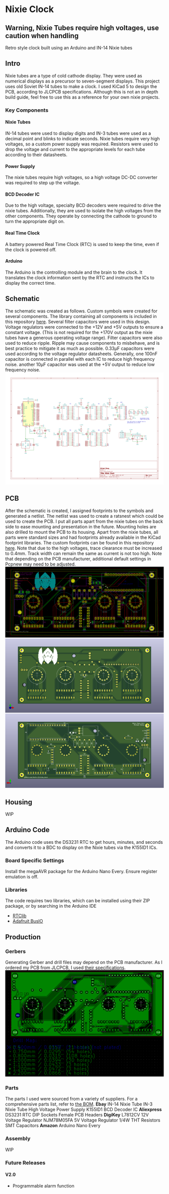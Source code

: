 # Nixie Clock

## Warning, Nixie Tubes require high voltages, use caution when handling

Retro style clock built using an Arduino and IN-14 Nixie tubes

## Intro
Nixie tubes are a type of cold cathode display. They were used as numerical displays as a precursor to seven-segment displays. This project uses old Soviet IN-14 tubes to make a clock. I used KiCad 5 to design the PCB, according to JLCPCB specifications. Although this is not an in depth build guide, feel free to use this as a reference for your own nixie projects.

### Key Components
#### Nixie Tubes
IN-14 tubes were used to display digits and IN-3 tubes were used as a decimal point and blinks to indicate seconds. Nixie tubes require very high voltages, so a custom power supply was required. Resistors were used to drop the voltage and current to the appropriate levels for each tube according to their datasheets.
#### Power Supply
The nixie tubes require high voltages, so a high voltage DC-DC converter was required to step up the voltage.
#### BCD Decoder IC
Due to the high voltage, specialty BCD decoders were required to drive the nixie tubes. Additionally, they are used to isolate the high voltages from the other components. They operate by connecting the cathode to ground to turn the appropriate digit on.
#### Real Time Clock
A battery powered Real Time Clock (RTC) is used to keep the time, even if the clock is powered off.
#### Arduino
The Arduino is the controlling module and the brain to the clock. It translates the clock information sent by the RTC and instructs the ICs to display the correct time.
## Schematic
The schematic was created as follows. Custom symbols were created for several components. The library containing all components is included in this repository [here](https://github.com/haXoru5/nixie_clock/tree/main/Nixie_KiCad). Several filter capacitors were used in this design. Voltage regulators were connected to the +12V and +5V outputs to ensure a constant voltage. (This is not required for the +170V output as the nixie tubes have a generous operating voltage range). Filter capacitors were also used to reduce ripple. Ripple may cause components to misbehave, and is best practice to mitigate it as much as possible. 0.33µF capacitors were used according to the voltage regulator datasheets. Generally, one 100nF capacitor is connected in parallel with each IC to reduce high frequency noise. another 10µF capacitor was used at the +5V output to reduce low frequency noise.
![schematic](Docs/Clock_Schematic.png)
## PCB
After the schematic is created, I assigned footprints to the symbols and generated a netlist.
The netlist was used to create a ratsnest which could be used to create the PCB. I put all parts apart from the nixie tubes on the back side to ease mounting and presentation in the future. Mounting holes are also drilled to mount the PCB to its housing. Apart from the nixie tubes, all parts were standard sizes and had footprints already available in the KiCad footprint libraries. The custom footprints can be found in this repository [here](https://github.com/haXoru5/nixie_clock/tree/main/Nixie_KiCad). Note that due to the high voltages, trace clearance must be increased to 0.4mm. Track width can remain the same as current is not too high. Note that depending on the PCB manufacturer, additional default settings in Pcpnew may need to be adjusted.
![PCB](Docs/PCB_Front.png)
![Front Render](Docs/Front_Render.png)
![Back_Render](Docs/Back_Render.png)
## Housing
WIP
## Arduino Code
The Arduino code uses the DS3231 RTC to get hours, minutes, and seconds and converts it to a BDC to display on the Nixie tubes via the K155ID1 ICs.
### Board Specific Settings
Install the megaAVR package for the Arduino Nano Every.
Ensure register emulation is off.
### Libraries
The code requires two libraries, which can be installed using their ZIP package, or by searching in the Arduino IDE
- [RTClib](https://github.com/adafruit/RTClib)
- [Adafruit BusIO](https://github.com/adafruit/Adafruit_BusIO)
## Production
### Gerbers
Generating Gerber and drill files may depend on the PCB manufacturer. As I ordered my PCB from JLCPCB, I used [their specifications](https://support.jlcpcb.com/article/149-how-to-generate-gerber-and-drill-files-in-kicad).
![gerber](Docs/Gerber.png)
### Parts
The parts I used were sourced from a variety of suppliers. For a comprehensive parts list, refer to [the BOM](https://github.com/haXoru5/nixie_clock/blob/main/BOM.csv).
**Ebay**
IN-14 Nixie Tube
IN-3 Nixie Tube
High Voltage Power Supply
K155ID1 BCD Decoder IC
**Aliexpress**
DS3231 RTC
DIP Sockets
Female PCB Headers
**DigiKey**
L7812CV 12V Voltage Regulator
NJM78M05FA 5V Voltage Regulator
1/4W THT Resistors
SMT Capacitors
**Amazon**
Arduino Nano Every
### Assembly
WIP

### Future Releases
#### V2.0
- Programmable alarm function
